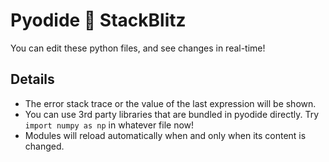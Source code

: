 # Pyodide 💚 StackBlitz

You can edit these python files, and see changes in real-time!

## Details

- The error stack trace or the value of the last expression will be shown.
- You can use 3rd party libraries that are bundled in pyodide directly.
  Try `import numpy as np` in whatever file now!
- Modules will reload automatically when and only when its content is changed.
